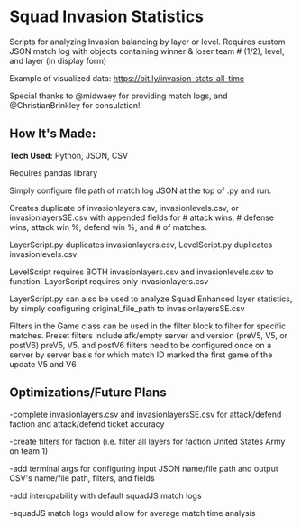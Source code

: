 # Squad Invasion Statistics
Scripts for analyzing Invasion balancing by layer or level. Requires custom JSON match log with objects containing winner & loser team # (1/2), level, and layer (in display form)

Example of visualized data: https://bit.ly/invasion-stats-all-time

Special thanks to @midwaey for providing match logs, and @ChristianBrinkley for consulation!

## How It's Made:
**Tech Used:** Python, JSON, CSV

Requires pandas library

Simply configure file path of match log JSON at the top of .py and run.

Creates duplicate of invasionlayers.csv, invasionlevels.csv, or invasionlayersSE.csv with appended fields for # attack wins, # defense wins, attack win %, defend win %, and # of matches.

LayerScript.py duplicates invasionlayers.csv, LevelScript.py duplicates invasionlevels.csv

LevelScript requires BOTH invasionlayers.csv and invasionlevels.csv to function. LayerScript requires only invasionlayers.csv

LayerScript.py can also be used to analyze Squad Enhanced layer statistics, by simply configuring original_file_path to invasionlayersSE.csv

Filters in the Game class can be used in the filter block to filter for specific matches. Preset filters include afk/empty server and version (preV5, V5, or postV6)
preV5, V5, and postV6 filters need to be configured once on a server by server basis for which match ID marked the first game of the update V5 and V6

## Optimizations/Future Plans
-complete invasionlayers.csv and invasionlayersSE.csv for attack/defend faction and attack/defend ticket accuracy

-create filters for faction (i.e. filter all layers for faction United States Army on team 1)

-add terminal args for configuring input JSON name/file path and output CSV's name/file path, filters, and fields

-add interopability with default squadJS match logs

-squadJS match logs would allow for average match time analysis 
